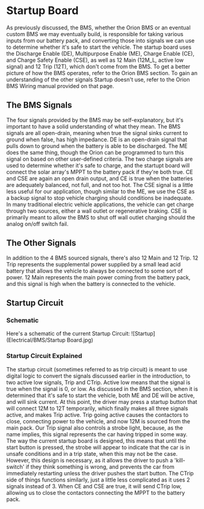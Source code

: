 # Startup Board
As previously discussed, the BMS, whether the Orion BMS or an eventual custom BMS we may eventually build, is responsible for taking various inputs from our battery pack, and converting those into signals we can use to determine whether it's safe to start the vehicle. The startup board uses the Discharge Enable (DE), Multipurpose Enable (ME), Charge Enable (CE), and Charge Safety Enable (CSE), as well as 12 Main (12M_L, active low signal) and 12 Trip (12T), which don't come from the BMS. To get a better picture of how the BMS operates, refer to the Orion BMS section. To gain an understanding of the other signals Startup doesn't use, refer to the Orion BMS Wiring manual provided on that page.
## The BMS Signals
The four signals provided by the BMS may be self-explanatory, but it's important to have a solid understanding of what they mean. The BMS signals are all open-drain, meaning when true the signal sinks current to ground when false, has high impedance. DE is an open-drain signal that pulls down to ground when the battery is able to be discharged. The ME does the same thing, though the Orion can be programmed to turn this signal on based on other user-defined criteria. The two charge signals are used to determine whether it's safe to charge, and the startupt board will connect the solar array's MPPT to the battery pack if they're both true. CE and CSE are again an open drain output, and CE is true when the batteries are adequately balanced, not full, and not too hot. The CSE signal is a little less useful for our application, though similar to the ME, we use the CSE as a backup signal to stop vehicle charging should conditions be inadequate. In many traditional electric vehicle applications, the vehicle can get charge through two sources, either a wall outlet or regenerative braking. CSE is primarily meant to allow the BMS to shut off wall outlet charging should the analog on/off switch fail.
## The Other Signals
In addition to the 4 BMS sourced signals, there's also 12 Main and 12 Trip. 12 Trip represents the supplemental power supplied by a small lead acid battery that allows the vehicle to always be connected to some sort of power. 12 Main represents the main power coming from the battery pack, and this signal is high when the battery is connected to the vehicle. 
## Startup Circuit
### Schematic
Here's a schematic of the current Startup Circuit:
![Startup](Electrical/BMS/Startup Board.jpg)
### Startup Circuit Explained
The startup circuit (sometimes referred to as trip circuit) is meant to use digital logic to convert the signals discussed earlier in the introduction, to two active low signals, Trip and CTrip. Active low means that the signal is true when the signal is 0, or low. As discussed in the BMS section, when it is determined that it's safe to start the vehicle, both ME and DE will be active, and will sink current. At this point, the driver may press a startup button that will connect 12M to 12T temporarily, which finally makes all three signals active, and makes Trip active. Trip going active causes the contactors to close, connecting power to the vehicle, and now 12M is sourced from the main pack. 
Our Trip signal also controls a strobe light, because, as the name implies, this signal represents the car having tripped in some way. The way the current startup board is designed, this means that until the start button is pressed, the strobe will appear to indicate that the car is in unsafe conditions and in a trip state, when this may not be the case. However, this design is necessary, as it allows the driver to push a 'kill-switch' if they think something is wrong, and prevents the car from immediately restarting unless the driver pushes the start button. 
The CTrip side of things functions similarly, just a little less complicated as it uses 2 signals instead of 3. When CE and CSE are true, it will send CTrip low, allowing us to close the contactors connecting the MPPT to the battery pack. 
